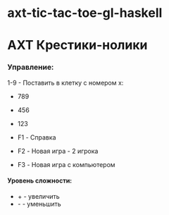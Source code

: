 # axt-tic-tac-toe-gl-haskell
# AXT Крестики-нолики

### Управление:
1-9 - Поставить в клетку с номером x:
- 789
- 456
- 123

- F1 - Справка
- F2 - Новая игра - 2 игрока
- F3 - Новая игра с компьютером

#### Уровень сложности:
- \+ - увеличить
- \- - уменьшить
